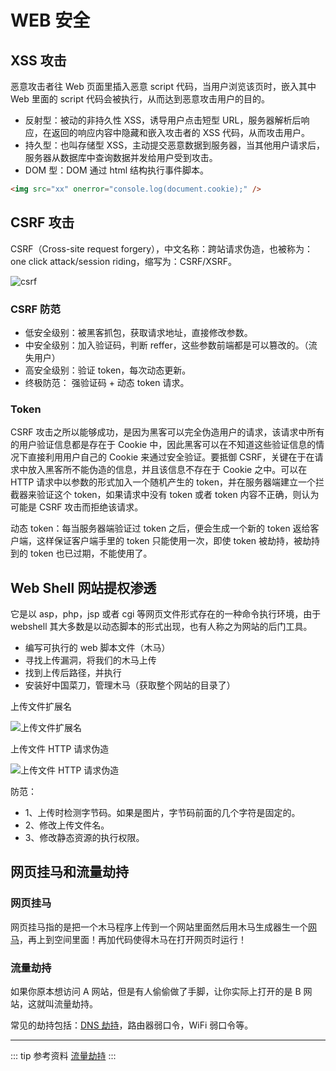 # WEB 安全

## XSS 攻击

恶意攻击者往 Web 页面里插入恶意 script 代码，当用户浏览该页时，嵌入其中 Web 里面的 script 代码会被执行，从而达到恶意攻击用户的目的。

- 反射型：被动的非持久性 XSS，诱导用户点击短型 URL，服务器解析后响应，在返回的响应内容中隐藏和嵌入攻击者的 XSS 代码，从而攻击用户。
- 持久型：也叫存储型 XSS，主动提交恶意数据到服务器，当其他用户请求后，服务器从数据库中查询数据并发给用户受到攻击。
- DOM 型：DOM 通过 html 结构执行事件脚本。

```html
<img src="xx" onerror="console.log(document.cookie);" />
```

## CSRF 攻击

CSRF（Cross-site request forgery），中文名称：跨站请求伪造，也被称为：one click attack/session riding，缩写为：CSRF/XSRF。

![csrf](fontend-security-csrf.jpg)

### CSRF 防范

- 低安全级别：被黑客抓包，获取请求地址，直接修改参数。
- 中安全级别：加入验证码，判断 reffer，这些参数前端都是可以篡改的。（流失用户）
- 高安全级别：验证 token，每次动态更新。
- 终极防范： 强验证码 + 动态 token 请求。

### Token

CSRF 攻击之所以能够成功，是因为黑客可以完全伪造用户的请求，该请求中所有的用户验证信息都是存在于 Cookie 中，因此黑客可以在不知道这些验证信息的情况下直接利用用户自己的 Cookie 来通过安全验证。要抵御 CSRF，关键在于在请求中放入黑客所不能伪造的信息，并且该信息不存在于 Cookie 之中。可以在 HTTP 请求中以参数的形式加入一个随机产生的 token，并在服务器端建立一个拦截器来验证这个 token，如果请求中没有 token 或者 token 内容不正确，则认为可能是 CSRF 攻击而拒绝该请求。

动态 token：每当服务器端验证过 token 之后，便会生成一个新的 token 返给客户端，这样保证客户端手里的 token 只能使用一次，即使 token 被劫持，被劫持到的 token 也已过期，不能使用了。

## Web Shell 网站提权渗透

它是以 asp，php，jsp 或者 cgi 等网页文件形式存在的一种命令执行环境，由于 webshell 其大多数是以动态脚本的形式出现，也有人称之为网站的后门工具。

- 编写可执行的 web 脚本文件（木马）
- 寻找上传漏洞，将我们的木马上传
- 找到上传后路径，并执行
- 安装好中国菜刀，管理木马（获取整个网站的目录了）

上传文件扩展名

![上传文件扩展名](fontend-security1.png)

上传文件 HTTP 请求伪造

![上传文件 HTTP 请求伪造](fontend-security2.png)

防范：

- 1、上传时检测字节码。如果是图片，字节码前面的几个字符是固定的。
- 2、修改上传文件名。
- 3、修改静态资源的执行权限。

## 网页挂马和流量劫持

### 网页挂马

网页挂马指的是把一个木马程序上传到一个网站里面然后用木马生成器生一个[网马](https://baike.baidu.com/item/%E7%BD%91%E9%A9%AC)，再上到空间里面！再加代码使得木马在打开网页时运行！

### 流量劫持

如果你原本想访问 A 网站，但是有人偷偷做了手脚，让你实际上打开的是 B 网站，这就叫流量劫持。

常见的劫持包括：[DNS 劫持](operation-dns.html)，路由器弱口令，WiFi 弱口令等。

---

::: tip 参考资料
[流量劫持](http://fex.baidu.com/blog/2014/04/traffic-hijack/)
:::

